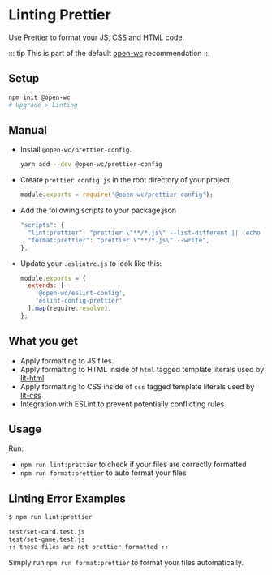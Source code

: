# Linting Prettier

[//]: # (AUTO INSERT HEADER PREPUBLISH)

Use [Prettier](https://prettier.io) to format your JS, CSS and HTML code.

::: tip
This is part of the default [open-wc](https://open-wc.org/) recommendation
:::

## Setup
```bash
npm init @open-wc
# Upgrade > Linting
```

## Manual

- Install `@open-wc/prettier-config`.
  ```bash
  yarn add --dev @open-wc/prettier-config
  ```
- Create `prettier.config.js` in the root directory of your project.
  ```js
  module.exports = require('@open-wc/prettier-config');
  ```
- Add the following scripts to your package.json
  ```js
  "scripts": {
    "lint:prettier": "prettier \"**/*.js\" --list-different || (echo '↑↑ these files are not prettier formatted ↑↑' && exit 1)",
    "format:prettier": "prettier \"**/*.js\" --write",
  },
  ```
- Update your `.eslintrc.js` to look like this:
  ```js
  module.exports = {
    extends: [
      '@open-wc/eslint-config',
      'eslint-config-prettier'
    ].map(require.resolve),
  };
  ```

## What you get

- Apply formatting to JS files
- Apply formatting to HTML inside of `html` tagged template literals used by [lit-html](https://github.com/Polymer/lit-html)
- Apply formatting to CSS inside of `css` tagged template literals used by [lit-css](https://github.com/lit-styles/lit-styles/tree/master/packages/lit-css)
- Integration with ESLint to prevent potentially conflicting rules

## Usage

Run:
- `npm run lint:prettier` to check if your files are correctly formatted
- `npm run format:prettier` to auto format your files

## Linting Error Examples

```bash
$ npm run lint:prettier

test/set-card.test.js
test/set-game.test.js
↑↑ these files are not prettier formatted ↑↑
```

Simply run `npm run format:prettier` to format your files automatically.

<script>
  export default {
    mounted() {
      const editLink = document.querySelector('.edit-link a');
      if (editLink) {
        const url = editLink.href;
        editLink.href = url.substr(0, url.indexOf('/master/')) + '/master/packages/prettier-config/README.md';
      }
    }
  }
</script>
